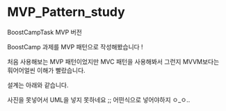# MVP_Pattern_study
BoostCampTask MVP 버전

BoostCamp 과제를 MVP 패턴으로 작성해봤습니다 !

처음 사용해보는 MVP 패턴이었지만 MVC 패턴을 사용해봐서 그런지 MVVM보다는 훠어어얼씬 이해가 빨랐습니다.

설계는 아래와 같습니다.

사진을 못넣어서 UML을 넣지 못하네요 ;; 어떤식으로 넣어야하지 ㅇ_ㅇ..
